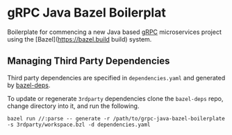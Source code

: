 # gRPC Java Bazel Boilerplat

Boilerplate for commencing a new Java based [gRPC](https://grpc.io) microservices project using the [Bazel](https://bazel.build build) system.

## Managing Third Party Dependencies

Third party dependencies are specified in `dependencies.yaml` and generated by [bazel-deps](https://github.com/johnynek/bazel-deps).

To update or regenerate `3rdparty` dependencies clone the `bazel-deps` repo, change directory into it, and run the following.

```
bazel run //:parse -- generate -r /path/to/grpc-java-bazel-boilerplate -s 3rdparty/workspace.bzl -d dependencies.yaml
```